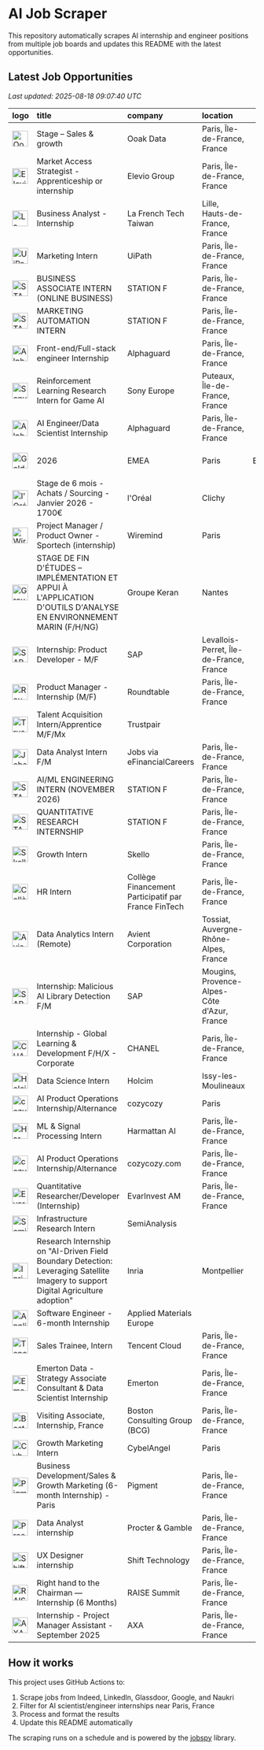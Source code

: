 # AI Job Scraper

This repository automatically scrapes AI internship and engineer positions from multiple job boards and updates this README with the latest opportunities.

## Latest Job Opportunities

*Last updated: 2025-08-18 09:07:40 UTC*

| logo                                                                                                                                                                           | title                                                                                                                             | company                                             | location                                    |   job_type | apply                                                                                                               |   age (d) |
|:-------------------------------------------------------------------------------------------------------------------------------------------------------------------------------|:----------------------------------------------------------------------------------------------------------------------------------|:----------------------------------------------------|:--------------------------------------------|-----------:|:--------------------------------------------------------------------------------------------------------------------|----------:|
| <img src="https://logo.clearbit.com/ooakdata.com" width="32" height="32" alt="Ooak Data logo">                                                                                 | Stage – Sales & growth                                                                                                            | Ooak Data                                           | Paris, Île-de-France, France                |        nan | [![Apply](https://img.shields.io/badge/Apply-brightgreen)](https://www.linkedin.com/jobs/view/4279475749)           |         0 |
| <img src="https://logo.clearbit.com/elevio.com" width="32" height="32" alt="Elevio Group logo">                                                                                | Market Access Strategist - Apprenticeship or internship                                                                           | Elevio Group                                        | Paris, Île-de-France, France                |        nan | [![Apply](https://img.shields.io/badge/Apply-brightgreen)](https://www.linkedin.com/jobs/view/4287794358)           |         0 |
| <img src="https://logo.clearbit.com/lafrenchtechtaiwan.com" width="32" height="32" alt="La French Tech Taiwan logo">                                                           | Business Analyst - Internship                                                                                                     | La French Tech Taiwan                               | Lille, Hauts-de-France, France              |        nan | [![Apply](https://img.shields.io/badge/Apply-brightgreen)](https://www.linkedin.com/jobs/view/4287000829)           |         2 |
| <img src="https://logo.clearbit.com/uipath.com" width="32" height="32" alt="UiPath logo">                                                                                      | Marketing Intern                                                                                                                  | UiPath                                              | Paris, Île-de-France, France                |        nan | [![Apply](https://img.shields.io/badge/Apply-brightgreen)](https://www.linkedin.com/jobs/view/4269630833)           |         3 |
| <img src="https://logo.clearbit.com/stationf.com" width="32" height="32" alt="STATION F logo">                                                                                 | BUSINESS ASSOCIATE INTERN (ONLINE BUSINESS)                                                                                       | STATION F                                           | Paris, Île-de-France, France                |        nan | [![Apply](https://img.shields.io/badge/Apply-brightgreen)](https://www.linkedin.com/jobs/view/4286191083)           |         3 |
| <img src="https://logo.clearbit.com/stationf.com" width="32" height="32" alt="STATION F logo">                                                                                 | MARKETING AUTOMATION INTERN                                                                                                       | STATION F                                           | Paris, Île-de-France, France                |        nan | [![Apply](https://img.shields.io/badge/Apply-brightgreen)](https://www.linkedin.com/jobs/view/4286185627)           |         3 |
| <img src="https://logo.clearbit.com/alphaguard.com" width="32" height="32" alt="Alphaguard logo">                                                                              | Front-end/Full-stack engineer Internship                                                                                          | Alphaguard                                          | Paris, Île-de-France, France                |        nan | [![Apply](https://img.shields.io/badge/Apply-brightgreen)](https://www.linkedin.com/jobs/view/4286641792)           |         3 |
| <img src="https://logo.clearbit.com/sonyeurope.com" width="32" height="32" alt="Sony Europe logo">                                                                             | Reinforcement Learning Research Intern for Game AI                                                                                | Sony Europe                                         | Puteaux, Île-de-France, France              |        nan | [![Apply](https://img.shields.io/badge/Apply-brightgreen)](https://www.linkedin.com/jobs/view/4286924679)           |         3 |
| <img src="https://logo.clearbit.com/alphaguard.com" width="32" height="32" alt="Alphaguard logo">                                                                              | AI Engineer/Data Scientist Internship                                                                                             | Alphaguard                                          | Paris, Île-de-France, France                |        nan | [![Apply](https://img.shields.io/badge/Apply-brightgreen)](https://www.linkedin.com/jobs/view/4286648093)           |         3 |
| <img src="https://logo.clearbit.com/goldmansachs.com" width="32" height="32" alt="Goldman Sachs logo">                                                                         | 2026 | EMEA | Paris | Engineering | Seasonal/Off Cycle Internship                                                                 | Goldman Sachs                                       | Paris                                       |        nan | [![Apply](https://img.shields.io/badge/Apply-brightgreen)](https://www.glassdoor.fr/job-listing/j?jl=1009844441920) |         3 |
| <img src="https://logo.clearbit.com/loréal.com" width="32" height="32" alt="l'Oréal logo">                                                                                     | Stage de 6 mois - Achats / Sourcing - Janvier 2026 - 1700€                                                                        | l'Oréal                                             | Clichy                                      |        nan | [![Apply](https://img.shields.io/badge/Apply-brightgreen)](https://www.glassdoor.fr/job-listing/j?jl=1009843841795) |         3 |
| <img src="https://logo.clearbit.com/wiremind.com" width="32" height="32" alt="Wiremind logo">                                                                                  | Project Manager / Product Owner - Sportech (internship)                                                                           | Wiremind                                            | Paris                                       |        nan | [![Apply](https://img.shields.io/badge/Apply-brightgreen)](https://www.glassdoor.fr/job-listing/j?jl=1009842557447) |         5 |
| <img src="https://logo.clearbit.com/groupekeran.com" width="32" height="32" alt="Groupe Keran logo">                                                                           | STAGE DE FIN D'ÉTUDES – IMPLÉMENTATION ET APPUI À L'APPLICATION D'OUTILS D'ANALYSE EN ENVIRONNEMENT MARIN (F/H/NG)                | Groupe Keran                                        | Nantes                                      |        nan | [![Apply](https://img.shields.io/badge/Apply-brightgreen)](https://www.glassdoor.fr/job-listing/j?jl=1009841203453) |         6 |
| <img src="https://logo.clearbit.com/sap.com" width="32" height="32" alt="SAP logo">                                                                                            | Internship: Product Developer - M/F                                                                                               | SAP                                                 | Levallois-Perret, Île-de-France, France     |        nan | [![Apply](https://img.shields.io/badge/Apply-brightgreen)](https://www.linkedin.com/jobs/view/4283928456)           |         6 |
| <img src="https://logo.clearbit.com/roundtable.com" width="32" height="32" alt="Roundtable logo">                                                                              | Product Manager - Internship (M/F)                                                                                                | Roundtable                                          | Paris, Île-de-France, France                |        nan | [![Apply](https://img.shields.io/badge/Apply-brightgreen)](https://www.linkedin.com/jobs/view/4283437874)           |         7 |
| <img src="https://logo.clearbit.com/trustpair.com" width="32" height="32" alt="Trustpair logo">                                                                                | Talent Acquisition Intern/Apprentice M/F/Mx                                                                                       | Trustpair                                           |                                             |        nan | [![Apply](https://img.shields.io/badge/Apply-brightgreen)](https://www.linkedin.com/jobs/view/4255575298)           |         7 |
| <img src="https://logo.clearbit.com/jobsviaefinancialcareers.com" width="32" height="32" alt="Jobs via eFinancialCareers logo">                                                | Data Analyst Intern F/M                                                                                                           | Jobs via eFinancialCareers                          | Paris, Île-de-France, France                |        nan | [![Apply](https://img.shields.io/badge/Apply-brightgreen)](https://www.linkedin.com/jobs/view/4282946970)           |         8 |
| <img src="https://logo.clearbit.com/stationf.com" width="32" height="32" alt="STATION F logo">                                                                                 | AI/ML ENGINEERING INTERN (NOVEMBER 2026)                                                                                          | STATION F                                           | Paris, Île-de-France, France                |        nan | [![Apply](https://img.shields.io/badge/Apply-brightgreen)](https://www.linkedin.com/jobs/view/4282452192)           |         8 |
| <img src="https://logo.clearbit.com/stationf.com" width="32" height="32" alt="STATION F logo">                                                                                 | QUANTITATIVE RESEARCH INTERNSHIP                                                                                                  | STATION F                                           | Paris, Île-de-France, France                |        nan | [![Apply](https://img.shields.io/badge/Apply-brightgreen)](https://www.linkedin.com/jobs/view/4282085462)           |         8 |
| <img src="https://logo.clearbit.com/skello.com" width="32" height="32" alt="Skello logo">                                                                                      | Growth Intern                                                                                                                     | Skello                                              | Paris, Île-de-France, France                |        nan | [![Apply](https://img.shields.io/badge/Apply-brightgreen)](https://www.linkedin.com/jobs/view/4229005235)           |         8 |
| <img src="https://logo.clearbit.com/collègefinancementparticipatifparfrancefintech.com" width="32" height="32" alt="Collège Financement Participatif par France FinTech logo"> | HR Intern                                                                                                                         | Collège Financement Participatif par France FinTech | Paris, Île-de-France, France                |        nan | [![Apply](https://img.shields.io/badge/Apply-brightgreen)](https://www.linkedin.com/jobs/view/4282316920)           |        10 |
| <img src="https://logo.clearbit.com/avient.com" width="32" height="32" alt="Avient Corporation logo">                                                                          | Data Analytics Intern (Remote)                                                                                                    | Avient Corporation                                  | Tossiat, Auvergne-Rhône-Alpes, France       |        nan | [![Apply](https://img.shields.io/badge/Apply-brightgreen)](https://www.linkedin.com/jobs/view/4027800272)           |        10 |
| <img src="https://logo.clearbit.com/sap.com" width="32" height="32" alt="SAP logo">                                                                                            | Internship: Malicious AI Library Detection F/M                                                                                    | SAP                                                 | Mougins, Provence-Alpes-Côte d'Azur, France |        nan | [![Apply](https://img.shields.io/badge/Apply-brightgreen)](https://www.linkedin.com/jobs/view/4256529954)           |        10 |
| <img src="https://logo.clearbit.com/chanel.com" width="32" height="32" alt="CHANEL logo">                                                                                      | Internship - Global Learning & Development F/H/X - Corporate                                                                      | CHANEL                                              | Paris, Île-de-France, France                |        nan | [![Apply](https://img.shields.io/badge/Apply-brightgreen)](https://www.linkedin.com/jobs/view/3904542442)           |        10 |
| <img src="https://logo.clearbit.com/holcim.com" width="32" height="32" alt="Holcim logo">                                                                                      | Data Science Intern                                                                                                               | Holcim                                              | Issy-les-Moulineaux                         |        nan | [![Apply](https://img.shields.io/badge/Apply-brightgreen)](https://www.glassdoor.fr/job-listing/j?jl=1009836403218) |        11 |
| <img src="https://logo.clearbit.com/cozycozy.com" width="32" height="32" alt="cozycozy logo">                                                                                  | AI Product Operations Internship/Alternance                                                                                       | cozycozy                                            | Paris                                       |        nan | [![Apply](https://img.shields.io/badge/Apply-brightgreen)](https://www.glassdoor.fr/job-listing/j?jl=1009833805301) |        13 |
| <img src="https://logo.clearbit.com/harmattanai.com" width="32" height="32" alt="Harmattan AI logo">                                                                           | ML & Signal Processing Intern                                                                                                     | Harmattan AI                                        | Paris, Île-de-France, France                |        nan | [![Apply](https://img.shields.io/badge/Apply-brightgreen)](https://www.linkedin.com/jobs/view/4194464797)           |        13 |
| <img src="https://logo.clearbit.com/cozycozycom.com" width="32" height="32" alt="cozycozy.com logo">                                                                           | AI Product Operations Internship/Alternance                                                                                       | cozycozy.com                                        | Paris, Île-de-France, France                |        nan | [![Apply](https://img.shields.io/badge/Apply-brightgreen)](https://www.linkedin.com/jobs/view/4279630281)           |        14 |
| <img src="https://logo.clearbit.com/evarinvestam.com" width="32" height="32" alt="EvarInvest AM logo">                                                                         | Quantitative Researcher/Developer (Internship)                                                                                    | EvarInvest AM                                       | Paris, Île-de-France, France                |        nan | [![Apply](https://img.shields.io/badge/Apply-brightgreen)](https://www.linkedin.com/jobs/view/4279593584)           |        14 |
| <img src="https://logo.clearbit.com/semianalysis.com" width="32" height="32" alt="SemiAnalysis logo">                                                                          | Infrastructure Research Intern                                                                                                    | SemiAnalysis                                        |                                             |        nan | [![Apply](https://img.shields.io/badge/Apply-brightgreen)](https://www.linkedin.com/jobs/view/4279751737)           |        14 |
| <img src="https://logo.clearbit.com/inria.com" width="32" height="32" alt="Inria logo">                                                                                        | Research Internship on "AI-Driven Field Boundary Detection: Leveraging Satellite Imagery to support Digital Agriculture adoption" | Inria                                               | Montpellier                                 |        nan | [![Apply](https://img.shields.io/badge/Apply-brightgreen)](https://www.glassdoor.fr/job-listing/j?jl=1009829167989) |        17 |
| <img src="https://logo.clearbit.com/appliedmaterialseurope.com" width="32" height="32" alt="Applied Materials Europe logo">                                                    | Software Engineer - 6-month Internship                                                                                            | Applied Materials Europe                            |                                             |        nan | [![Apply](https://img.shields.io/badge/Apply-brightgreen)](https://www.linkedin.com/jobs/view/4267817435)           |        18 |
| <img src="https://logo.clearbit.com/tencentcloud.com" width="32" height="32" alt="Tencent Cloud logo">                                                                         | Sales Trainee, Intern                                                                                                             | Tencent Cloud                                       | Paris, Île-de-France, France                |        nan | [![Apply](https://img.shields.io/badge/Apply-brightgreen)](https://www.linkedin.com/jobs/view/4274300948)           |        19 |
| <img src="https://logo.clearbit.com/emerton.com" width="32" height="32" alt="Emerton logo">                                                                                    | Emerton Data - Strategy Associate Consultant & Data Scientist Internship                                                          | Emerton                                             | Paris, Île-de-France, France                |        nan | [![Apply](https://img.shields.io/badge/Apply-brightgreen)](https://www.linkedin.com/jobs/view/4273348162)           |        19 |
| <img src="https://logo.clearbit.com/bostonconsultingbcg.com" width="32" height="32" alt="Boston Consulting Group (BCG) logo">                                                  | Visiting Associate, Internship, France                                                                                            | Boston Consulting Group (BCG)                       | Paris, Île-de-France, France                |        nan | [![Apply](https://img.shields.io/badge/Apply-brightgreen)](https://www.linkedin.com/jobs/view/4074897264)           |        22 |
| <img src="https://logo.clearbit.com/cybelangel.com" width="32" height="32" alt="CybelAngel logo">                                                                              | Growth Marketing Intern                                                                                                           | CybelAngel                                          | Paris                                       |        nan | [![Apply](https://img.shields.io/badge/Apply-brightgreen)](https://www.glassdoor.fr/job-listing/j?jl=1009821149888) |        25 |
| <img src="https://logo.clearbit.com/pigment.com" width="32" height="32" alt="Pigment logo">                                                                                    | Business Development/Sales & Growth Marketing (6-month Internship) - Paris                                                        | Pigment                                             | Paris, Île-de-France, France                |        nan | [![Apply](https://img.shields.io/badge/Apply-brightgreen)](https://www.linkedin.com/jobs/view/4275184909)           |        26 |
| <img src="https://logo.clearbit.com/proctergamble.com" width="32" height="32" alt="Procter & Gamble logo">                                                                     | Data Analyst internship                                                                                                           | Procter & Gamble                                    | Paris, Île-de-France, France                |        nan | [![Apply](https://img.shields.io/badge/Apply-brightgreen)](https://www.linkedin.com/jobs/view/4271497654)           |        27 |
| <img src="https://logo.clearbit.com/shifttechnology.com" width="32" height="32" alt="Shift Technology logo">                                                                   | UX Designer internship                                                                                                            | Shift Technology                                    | Paris, Île-de-France, France                |        nan | [![Apply](https://img.shields.io/badge/Apply-brightgreen)](https://www.linkedin.com/jobs/view/4267819165)           |        28 |
| <img src="https://logo.clearbit.com/raisesummit.com" width="32" height="32" alt="RAISE Summit logo">                                                                           | Right hand to the Chairman — Internship (6 Months)                                                                                | RAISE Summit                                        | Paris, Île-de-France, France                |        nan | [![Apply](https://img.shields.io/badge/Apply-brightgreen)](https://www.linkedin.com/jobs/view/4268351055)           |        28 |
| <img src="https://logo.clearbit.com/axa.com" width="32" height="32" alt="AXA logo">                                                                                            | Internship - Project Manager Assistant - September 2025                                                                           | AXA                                                 | Paris, Île-de-France, France                |        nan | [![Apply](https://img.shields.io/badge/Apply-brightgreen)](https://www.linkedin.com/jobs/view/4252577989)           |        28 |

## How it works

This project uses GitHub Actions to:
1. Scrape jobs from Indeed, LinkedIn, Glassdoor, Google, and Naukri
2. Filter for AI scientist/engineer internships near Paris, France  
3. Process and format the results
4. Update this README automatically

The scraping runs on a schedule and is powered by the [jobspy](https://github.com/Bunsly/JobSpy) library.
